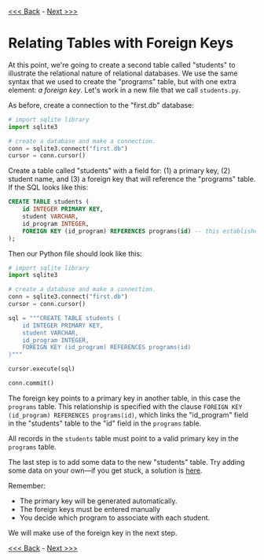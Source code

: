 [<<< Back](4-updatefield.md) - [Next >>>](6-buildtable_challenge.md)

# Relating Tables with Foreign Keys

At this point, we're going to create a second table called "students" to illustrate the relational nature of relational databases. We use the same syntax that we used to create the "programs" table, but with one extra element: *a foreign key*. Let's work in a new file that we call `students.py`.

As before, create a connection to the "first.db" database:

```python
# import sqlite library
import sqlite3

# create a database and make a connection.
conn = sqlite3.connect("first.db")
cursor = conn.cursor()
```

Create a table called "students" with a field for: (1) a primary key, (2) student name, and (3) a foreign key that will reference the "programs" table. If the SQL looks like this:

```sql
CREATE TABLE students (
	id INTEGER PRIMARY KEY,
	student VARCHAR,
	id_program INTEGER,
	FOREIGN KEY (id_program) REFERENCES programs(id) -- this establishes the reference!
);
```
Then our Python file should look like this:

```python
# import sqlite library
import sqlite3

# create a database and make a connection.
conn = sqlite3.connect("first.db")
cursor = conn.cursor()

sql = """CREATE TABLE students (
	id INTEGER PRIMARY KEY,
	student VARCHAR,
	id_program INTEGER,
	FOREIGN KEY (id_program) REFERENCES programs(id)
)"""

cursor.execute(sql)

conn.commit()

```

The foreign key points to a primary key in another table, in this case the `programs` table. This relationship is specified with the clause `FOREIGN KEY (id_program) REFERENCES programs(id)`, which links the "id_program" field in the "students" table to the "id" field in the `programs` table.

All records in the `students` table must point to a valid primary key in the `programs` table.

The last step is to add some data to the new "students" table. Try adding some data on your own—if you get stuck, a solution is [here](solution2.sql).

Remember:

- The primary key will be generated automatically.
- The foreign keys must be entered manually 
- You decide which program to associate with each student.

We will make use of the foreign key in the next step.

[<<< Back](4-updatefield.md) - [Next >>>](6-buildtable_challenge.md)
